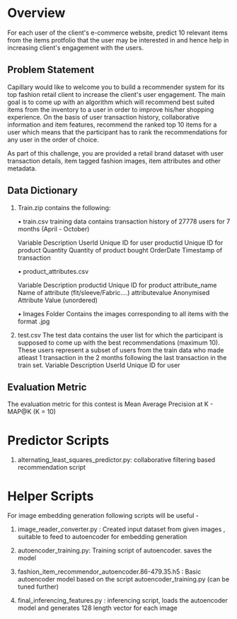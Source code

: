 # Overview
For each user of the client's e-commerce website, predict 10 relevant items from the items protfolio that the user may be interested in and hence help in increasing client's engagement with the users.

## Problem Statement
Capillary would like to welcome you to build a recommender system for its top fashion retail client to increase the client's user engagement. The main goal is to come up with an algorithm which will recommend best suited items from the inventory to a user in order to improve his/her shopping experience. On the basis of user transaction history, collaborative information and item features, recommend the ranked top 10 items for a user which means that the participant has to rank the recommendations for any user in the order of choice.
 
As part of this challenge, you are provided a retail brand dataset with user transaction details, item tagged fashion images, item attributes and other metadata.

## Data Dictionary
1. Train.zip contains the following:

   •	train.csv
   training data contains transaction history of 27778 users for 7 months (April - October)

   Variable	   Description
   UserId		    Unique ID for user
   productid	  Unique ID for product
   Quantity	   Quantity of product bought
   OrderDate	  Timestamp of transaction

   •	product_attributes.csv

   Variable		       Description
   productid		      Unique ID for product
   attribute_name	  Name of attribute (fit/sleeve/Fabric….)
   attributevalue	  Anonymised Attribute Value (unordered)

   •	Images Folder
   Contains the images corresponding to all items with the format <productid>.jpg
 
2. test.csv
    The test data contains the user list for which the participant is supposed to come up with the best recommendations (maximum 10). These users represent a subset of users from the train data who made atleast 1 transaction in the 2 months following the last transaction in the train set.
    Variable	       Description
    UserId	         Unique ID for user
 
## Evaluation Metric
The evaluation metric for this contest is Mean Average Precision at K  - MAP@K (K = 10)



# Predictor Scripts

1. alternating_least_squares_predictor.py: collaborative filtering based recommendation script


# Helper Scripts

For image embedding generation following scripts will be useful -

1. image_reader_converter.py : Created input dataset from given images , suitable to feed to autoencoder for embedding generation

2. autoencoder_training.py: Training script of autoencoder. saves the model

3. fashion_item_recommendor_autoencoder.86-479.35.h5 : Basic autoencoder model based on the script autoencoder_training.py (can be tuned further)

4. final_inferencing_features.py : inferencing script, loads the autoencoder model and generates 128 length vector for each image
